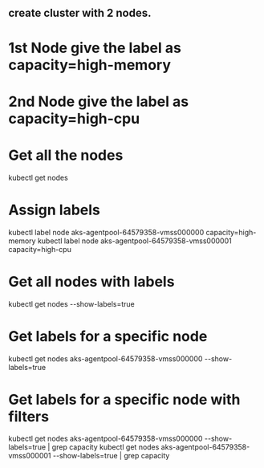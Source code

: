 ## create cluster with 2 nodes.
# 1st Node give the label as capacity=high-memory
# 2nd Node give the label as capacity=high-cpu

# Get all the nodes
kubectl get nodes

# Assign labels
kubectl label node aks-agentpool-64579358-vmss000000 capacity=high-memory
kubectl label node aks-agentpool-64579358-vmss000001 capacity=high-cpu

# Get all nodes with labels
kubectl get nodes  --show-labels=true

# Get labels for a specific node
kubectl get nodes aks-agentpool-64579358-vmss000000 --show-labels=true

#  Get labels for a specific node with filters
kubectl get nodes aks-agentpool-64579358-vmss000000 --show-labels=true | grep capacity
kubectl get nodes aks-agentpool-64579358-vmss000001 --show-labels=true | grep capacity